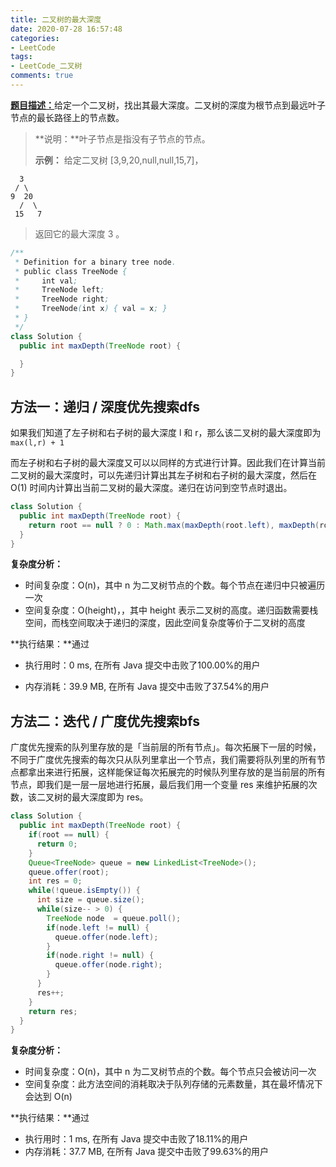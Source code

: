 ```yaml
---
title: 二叉树的最大深度
date: 2020-07-28 16:57:48
categories:
- LeetCode
tags:
- LeetCode_二叉树
comments: true
---
```


[**题目描述：**](https://leetcode-cn.com/problems/maximum-depth-of-binary-tree/)给定一个二叉树，找出其最大深度。二叉树的深度为根节点到最远叶子节点的最长路径上的节点数。

<!-- more -->

> **说明：**叶子节点是指没有子节点的节点。
>
> **示例：**
> 给定二叉树 [3,9,20,null,null,15,7]，
>
 ```
   3
  / \
 9  20
   /  \
  15   7
 ```
>返回它的最大深度 3 。

```java
/**
 * Definition for a binary tree node.
 * public class TreeNode {
 *     int val;
 *     TreeNode left;
 *     TreeNode right;
 *     TreeNode(int x) { val = x; }
 * }
 */
class Solution {
  public int maxDepth(TreeNode root) {

  }
}
```



## 方法一：递归 / 深度优先搜索dfs

如果我们知道了左子树和右子树的最大深度 l 和 r，那么该二叉树的最大深度即为 `max(l,r) + 1`

而左子树和右子树的最大深度又可以以同样的方式进行计算。因此我们在计算当前二叉树的最大深度时，可以先递归计算出其左子树和右子树的最大深度，然后在  O(1) 时间内计算出当前二叉树的最大深度。递归在访问到空节点时退出。

```java
class Solution {
  public int maxDepth(TreeNode root) {
    return root == null ? 0 : Math.max(maxDepth(root.left), maxDepth(root.right)) + 1;
  }
}
```

**复杂度分析：**

- 时间复杂度：O(n)，其中 n 为二叉树节点的个数。每个节点在递归中只被遍历一次
- 空间复杂度：O(height)，，其中 height 表示二叉树的高度。递归函数需要栈空间，而栈空间取决于递归的深度，因此空间复杂度等价于二叉树的高度

**执行结果：**通过

- 执行用时：0 ms, 在所有 Java 提交中击败了100.00%的用户

- 内存消耗：39.9 MB, 在所有 Java 提交中击败了37.54%的用户



## 方法二：迭代 / 广度优先搜索bfs

广度优先搜索的队列里存放的是「当前层的所有节点」。每次拓展下一层的时候，不同于广度优先搜索的每次只从队列里拿出一个节点，我们需要将队列里的所有节点都拿出来进行拓展，这样能保证每次拓展完的时候队列里存放的是当前层的所有节点，即我们是一层一层地进行拓展，最后我们用一个变量 res 来维护拓展的次数，该二叉树的最大深度即为 res。

```java
class Solution {
  public int maxDepth(TreeNode root) {
    if(root == null) {
      return 0;
    }
    Queue<TreeNode> queue = new LinkedList<TreeNode>();
    queue.offer(root);
    int res = 0;
    while(!queue.isEmpty()) {
      int size = queue.size();
      while(size-- > 0) {
        TreeNode node  = queue.poll();
        if(node.left != null) {
          queue.offer(node.left);
        }
        if(node.right != null) {
          queue.offer(node.right);
        }
      }
      res++;
    }
    return res;
  }
}
```

**复杂度分析：**

- 时间复杂度：O(n)，其中 n 为二叉树节点的个数。每个节点只会被访问一次
- 空间复杂度：此方法空间的消耗取决于队列存储的元素数量，其在最坏情况下会达到 O(n)

**执行结果：**通过

- 执行用时：1 ms, 在所有 Java 提交中击败了18.11%的用户
- 内存消耗：37.7 MB, 在所有 Java 提交中击败了99.63%的用户